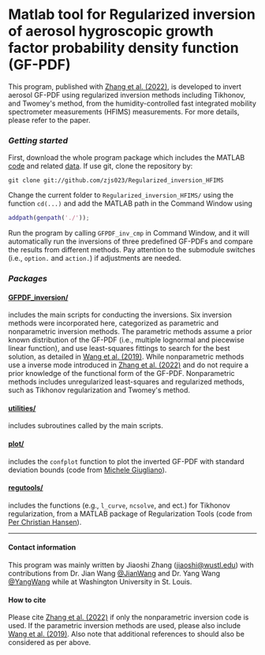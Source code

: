 # Matlab tool for Regularized inversion of aerosol hygroscopic growth factor probability density function (GF-PDF)

This program, published with [Zhang et al. (2022)](https://amt.copernicus.org/preprints/amt-2021-334/), is developed to invert aerosol GF-PDF using regularized inversion methods including Tikhonov, and Twomey's method, from the humidity-controlled fast integrated mobility spectrometer measurements (HFIMS) measurements. For more details, please refer to the paper.

### _Getting started_

First, download the whole program package which includes the MATLAB [code](https://github.com/zjs023/Regularized_inversion_HFIMS/tree/master/m%20files) and related [data](https://github.com/zjs023/Regularized_inversion_HFIMS/tree/master/data/FIMS). If use git, clone the repository by:
```shell
git clone git://github.com/zjs023/Regularized_inversion_HFIMS
```
Change the current folder to `Regularized_inversion_HFIMS/` using the function `cd(...)` and add the MATLAB path in the Command Window using
```Matlab
addpath(genpath('./'));
```
Run the program by calling `GFPDF_inv_cmp` in Command Window, and it will automatically run the inversions of three predefined GF-PDFs and compare the results from different methods. Pay attention to the submodule switches (i.e., `option.` and `action.`) if adjustments are needed. 

### _Packages_

#### [GFPDF_inversion/](https://github.com/zjs023/Regularized_inversion_HFIMS/tree/master/m%20files/GFPDF_inversion) 
includes the main scripts for conducting the inversions. Six inversion methods were incorporated here, categorized as parametric and nonparametric inversion methods. The parametric methods assume a prior known distribution of the GF-PDF (i.e., multiple lognormal and piecewise linear function), and use least-squares fittings to search for the best solution, as detailed in [Wang et al. (2019)](https://www.tandfonline.com/doi/full/10.1080/02786826.2019.1628917). While nonparametric methods use a inverse mode introduced in [Zhang et al. (2022)](https://amt.copernicus.org/preprints/amt-2021-334/) and do not require a prior knowledge of the functional form of the GF-PDF. Nonparametric methods includes unregularized least-squares and regularized methods, such as Tikhonov regularization and Twomey's method. 

#### [utilities/](https://github.com/zjs023/Regularized_inversion_HFIMS/tree/master/m%20files/utilities)
includes subroutines called by the main scripts.

#### [plot/](https://github.com/zjs023/Regularized_inversion_HFIMS/tree/master/m%20files/plot)
includes the `confplot` function to plot the inverted GF-PDF with standard deviation bounds (code from [Michele Giugliano](https://www.mathworks.com/matlabcentral/fileexchange/2683-confplot)).

#### [regutools/](https://github.com/zjs023/Regularized_inversion_HFIMS/tree/master/m%20files/regutools)
includes the functions (e.g., `l_curve`, `ncsolve`, and ect.) for Tikhonov regularization, from a MATLAB package of Regularization Tools (code from [Per Christian Hansen](https://www.mathworks.com/matlabcentral/fileexchange/52-regtools?s_tid=srchtitle)).

----------------------------------------------------------------------
#### Contact information
This program was mainly written by Jiaoshi Zhang ([jiaoshi@wustl.edu](mailto:jiaoshi@wustl.edu)) with contributions from Dr. Jian Wang [@JianWang](https://scholar.google.com/citations?user=0yE2tSMAAAAJ&hl=en) and Dr. Yang Wang [@YangWang](https://scholar.google.com/citations?user=dkU1FrMAAAAJ&hl=en)
while at Washington University in St. Louis. 

#### How to cite

Please cite [Zhang et al. (2022)](https://amt.copernicus.org/preprints/amt-2021-334/) if only the nonparametric inversion code is used. If the parametric inversion methods are used, please also include [Wang et al. (2019)](https://www.tandfonline.com/doi/full/10.1080/02786826.2019.1628917). Also note that additional references to should also be considered as per above.
